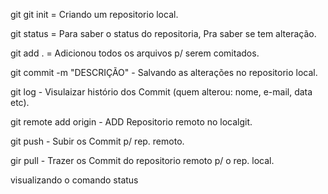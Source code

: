 git git init = Criando um repositorio local.

git status = Para saber o status do repositoria, Pra saber se tem alteração.

git add . = Adicionou todos os arquivos p/ serem comitados.

git commit -m "DESCRIÇÃO" - Salvando as alterações no repositorio local.

git log - Visulaizar histório dos Commit (quem alterou: nome, e-mail, data etc).

git remote add origin - ADD Repositorio remoto no localgit.
 
git push - Subir os Commit p/ rep. remoto.

gir pull - Trazer os Commit do repositorio remoto p/ o rep. local.
 
 visualizando o comando status